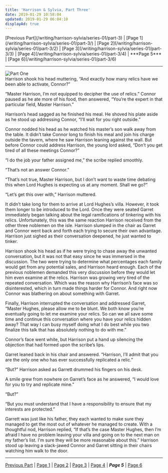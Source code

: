 ```yaml
---
title: 'Harrison & Sylvia, Part Three'
date: 2019-01-29 10:58:04
updated: 2019-01-29 06:04:10
displayAd: true
---
```

<p class="center"> [Previous Part](/writing/harrison-sylvia/series-01/part-3) | [Page 1](/writing/harrison-sylvia/series-01/part-3/) | [Page 2](/writing/harrison-sylvia/series-01/part-3/2) | [Page 3](/writing/harrison-sylvia/series-01/part-3/3) | [Page 4](/writing/harrison-sylvia/series-01/part-3/4) | <span class="current-page">***Page 5*** </span> | [Page 6](/writing/harrison-sylvia/series-01/part-3/6) </p><hr class="clear-both center-fade"/><div class="embedded-image-left"><img src="/writing/harrison-sylvia/series-01/part-3/hs103.jpg" alt="Part One" style="max-height: 275px;"/></div>Harrison shook his head muttering, “And exactly how many relics have we been able to activate, Connor?”

“Master Harrison, I’m not equipped to decipher the use of relics.”  Connor paused as he ate more of his food, then answered, “You’re the expert in that particular field, Master Harrison.”

Harrison’s head sagged as he finished his meal.  He shoved his plate aside as he stood up addressing Connor, “I’ll wait for you right outside.”

Connor nodded his head as he watched his master’s son walk away from the table.  It didn’t take Connor long to finish his meal and join his charge outside the tavern, where he saw Harrison leaning against the wall.  But before Connor could address Harrison, the young lord asked, “Don’t you get tired of all these meetings Connor?”

“I do the job your father assigned me,” the scribe replied smoothly.

“That’s not an answer Connor.”

“That’s not true, Master Harrison, but I don’t want to waste time debating this when Lord Hughes is expecting us at any moment.  Shall we go?”

“Let’s get this over with,” Harrison muttered.

It didn’t take long for them to arrive at Lord Hughes’s villa.  However, it took them longer to be introduced to the Lord.  Once they were seated Garret immediately began talking about the legal ramifications of tinkering with his relics.  Unfortunately, this was the same reaction Harrison received from the other three noblemen on the isle.  Harrison slumped in the chair as Garret and Connor went back and forth each trying to secure their own advantage.  Harrison just sighed as their conversation deepened, he just wanted to tinker.

Harrison shook his head as if he were trying to chase away the unwanted conversation, but it was not that easy since he was immersed in the discussion.  The two were trying to determine what percentages each family would get from any potential sales, and Harrison heard enough.  Each of the previous noblemen demanded this very discussion before they would let him even examine at the relics.  Harrison was growing very tired of the repeated conversation.  Which was the reason why Harrison’s face was so disinterested, which in turn made things harder for Connor.  And right now Connor was blathering on about something with Garret.

Finally, Harrison interrupted the conversation and addressed Garret, “Master Hughes, please allow me to be blunt.  We both know you’re eventually going to let me examine your relics.  So can we all save some time and continue this conversation where you have your relics hidden away?  That way I can busy myself doing what I do best while you two finalize this talk that has absolutely nothing to do with me.”

Connor’s face went white, but Harrison put a hand up silencing the objection that had formed upon the scribe’s lips.

Garret leaned back in his chair and answered.  “Harrison, I’ll admit that you are the only one who has ever successfully replicated a relic.”

“But?”  Harrison asked as Garrett drummed his fingers on his desk.

A smile grew from nowhere on Garret’s face as he answered, “I would love for you to try and replicate mine.”

“But?”

“But you must understand that I have a responsibility to ensure that my interests are protected.”

Garrett was just like his father, they each wanted to make sure they managed to get the most out of whatever he managed to create.  With a thoughtful nod, Harrison replied, “If that’s the case Master Hughes, then I’m afraid I have no problem leaving your villa and going on to the next man on my father’s list.  I'm sure they will be more reasonable about this.”  Harrison stood up leaving a slack-jawed Connor and Garret sitting in their chairs watching him walk to the door.<hr class="clear-both center-fade"/><p class="center"> [Previous Part](/writing/harrison-sylvia/series-01/part-1) | [Page 1](/writing/harrison-sylvia/series-01/part-3/) | [Page 2](/writing/harrison-sylvia/series-01/part-3/2) | [Page 3](/writing/harrison-sylvia/series-01/part-3/3) | [Page 4](/writing/harrison-sylvia/series-01/part-3/4) | <span class="current-page">***Page 5*** </span> | [Page 6](/writing/harrison-sylvia/series-01/part-3/6) </p>